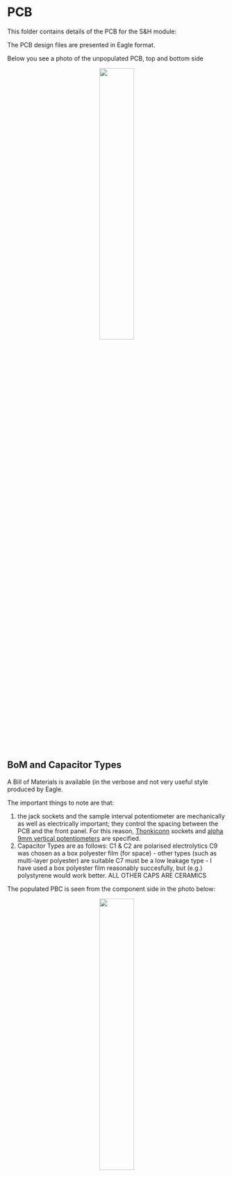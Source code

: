 # PCB

This folder contains details of the PCB for the S&H module:

The PCB design files are presented in Eagle format.

Below you see a photo of the unpopulated PCB, top and bottom side

<p width=100%, align="center">
<img width=40%, src="https://github.com/m0xpd/sample-and-hold/assets/3152962/b4e4df11-3a6b-4e1d-afc8-4619bd7ef4dc">
</p>  

## BoM and Capacitor Types

A Bill of Materials is available (in the verbose and not very useful style produced by Eagle.

The important things to note are that:
1) the jack sockets and the sample interval potentiometer are mechanically as well as electrically important; they 
control the spacing between the PCB and the front panel. For this reason, [Thonkiconn](https://www.thonk.co.uk/shop/thonkiconn/) sockets
and [alpha 9mm vertical potentiometers](https://www.thonk.co.uk/shop/alpha-9mm-pots-vertical-t18/) are specified.
2) Capacitor Types are as follows:
   C1 & C2 are polarised electrolytics
   C9 was chosen as a box polyester film (for space) - other types (such as multi-layer polyester) are suitable
   C7 must be a low leakage type - I have used a box polyester film reasonably succesfully, but (e.g.) polystyrene would work better.
   ALL OTHER CAPS ARE CERAMICS

The populated PBC is seen from the component side in the photo below:

<p width=100%, align="center">
<img width=40%, src="https://github.com/m0xpd/sample-and-hold/assets/3152962/cc1690b0-b6aa-4b63-9ccf-bb6dbba61891">
</p>  
